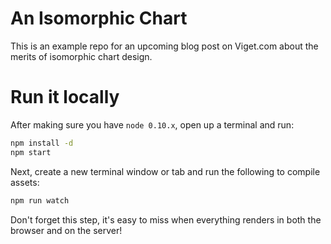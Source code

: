 # An Isomorphic Chart

This is an example repo for an upcoming blog post on Viget.com about
the merits of isomorphic chart design.

# Run it locally

After making sure you have `node 0.10.x`, open up a terminal and run:

```bash
npm install -d
npm start
```

Next, create a new terminal window or tab and run the following to
compile assets:

```bash
npm run watch
```

Don't forget this step, it's easy to miss when everything renders in
both the browser and on the server!
